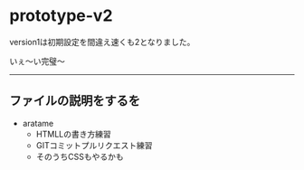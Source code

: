 # prototype-v2
version1は初期設定を間違え速くも2となりました。

いぇ～い完璧～
*****
## ファイルの説明をするを
- aratame
    - HTMLLの書き方練習
    - GITコミットプルリクエスト練習
    - そのうちCSSもやるかも
